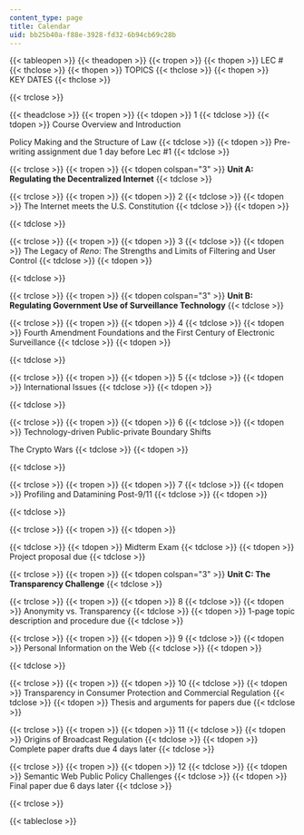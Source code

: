 ```yaml
---
content_type: page
title: Calendar
uid: bb25b40a-f88e-3928-fd32-6b94cb69c28b
---
```


{{< tableopen >}}
{{< theadopen >}}
{{< tropen >}}
{{< thopen >}}
LEC #
{{< thclose >}}
{{< thopen >}}
TOPICS
{{< thclose >}}
{{< thopen >}}
KEY DATES
{{< thclose >}}

{{< trclose >}}

{{< theadclose >}}
{{< tropen >}}
{{< tdopen >}}
1
{{< tdclose >}}
{{< tdopen >}}
Course Overview and Introduction  
  
Policy Making and the Structure of Law
{{< tdclose >}}
{{< tdopen >}}
Pre-writing assignment due 1 day before Lec #1
{{< tdclose >}}

{{< trclose >}}
{{< tropen >}}
{{< tdopen colspan="3" >}}
**Unit A: Regulating the Decentralized Internet**
{{< tdclose >}}

{{< trclose >}}
{{< tropen >}}
{{< tdopen >}}
2
{{< tdclose >}}
{{< tdopen >}}
The Internet meets the U.S. Constitution
{{< tdclose >}}
{{< tdopen >}}

{{< tdclose >}}

{{< trclose >}}
{{< tropen >}}
{{< tdopen >}}
3
{{< tdclose >}}
{{< tdopen >}}
The Legacy of _Reno_: The Strengths and Limits of Filtering and User Control
{{< tdclose >}}
{{< tdopen >}}

{{< tdclose >}}

{{< trclose >}}
{{< tropen >}}
{{< tdopen colspan="3" >}}
**Unit B: Regulating Government Use of Surveillance Technology**
{{< tdclose >}}

{{< trclose >}}
{{< tropen >}}
{{< tdopen >}}
4
{{< tdclose >}}
{{< tdopen >}}
Fourth Amendment Foundations and the First Century of Electronic Surveillance
{{< tdclose >}}
{{< tdopen >}}

{{< tdclose >}}

{{< trclose >}}
{{< tropen >}}
{{< tdopen >}}
5
{{< tdclose >}}
{{< tdopen >}}
International Issues
{{< tdclose >}}
{{< tdopen >}}

{{< tdclose >}}

{{< trclose >}}
{{< tropen >}}
{{< tdopen >}}
6
{{< tdclose >}}
{{< tdopen >}}
Technology-driven Public-private Boundary Shifts  
  
The Crypto Wars
{{< tdclose >}}
{{< tdopen >}}

{{< tdclose >}}

{{< trclose >}}
{{< tropen >}}
{{< tdopen >}}
7
{{< tdclose >}}
{{< tdopen >}}
Profiling and Datamining Post-9/11
{{< tdclose >}}
{{< tdopen >}}

{{< tdclose >}}

{{< trclose >}}
{{< tropen >}}
{{< tdopen >}}

{{< tdclose >}}
{{< tdopen >}}
Midterm Exam
{{< tdclose >}}
{{< tdopen >}}
Project proposal due
{{< tdclose >}}

{{< trclose >}}
{{< tropen >}}
{{< tdopen colspan="3" >}}
**Unit C: The Transparency Challenge**
{{< tdclose >}}

{{< trclose >}}
{{< tropen >}}
{{< tdopen >}}
8
{{< tdclose >}}
{{< tdopen >}}
Anonymity vs. Transparency
{{< tdclose >}}
{{< tdopen >}}
1-page topic description and procedure due
{{< tdclose >}}

{{< trclose >}}
{{< tropen >}}
{{< tdopen >}}
9
{{< tdclose >}}
{{< tdopen >}}
Personal Information on the Web
{{< tdclose >}}
{{< tdopen >}}

{{< tdclose >}}

{{< trclose >}}
{{< tropen >}}
{{< tdopen >}}
10
{{< tdclose >}}
{{< tdopen >}}
Transparency in Consumer Protection and Commercial Regulation
{{< tdclose >}}
{{< tdopen >}}
Thesis and arguments for papers due
{{< tdclose >}}

{{< trclose >}}
{{< tropen >}}
{{< tdopen >}}
11
{{< tdclose >}}
{{< tdopen >}}
Origins of Broadcast Regulation
{{< tdclose >}}
{{< tdopen >}}
Complete paper drafts due 4 days later
{{< tdclose >}}

{{< trclose >}}
{{< tropen >}}
{{< tdopen >}}
12
{{< tdclose >}}
{{< tdopen >}}
Semantic Web Public Policy Challenges
{{< tdclose >}}
{{< tdopen >}}
Final paper due 6 days later
{{< tdclose >}}

{{< trclose >}}

{{< tableclose >}}